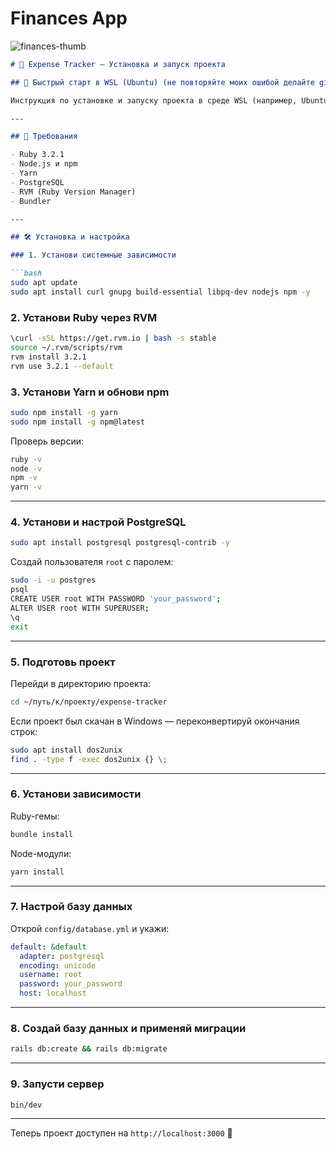 # Finances App

![finances-thumb](https://user-images.githubusercontent.com/63426656/226148785-0c108670-5fe3-4ce6-9a14-2012d9868de9.png)


```markdown
# 💸 Expense Tracker — Установка и запуск проекта

## 🚀 Быстрый старт в WSL (Ubuntu) (не повторяйте моих ошибой делайте git clone сразу из под wsl )

Инструкция по установке и запуску проекта в среде WSL (например, Ubuntu в Windows 10/11).

---

## 🧱 Требования

- Ruby 3.2.1
- Node.js и npm
- Yarn
- PostgreSQL
- RVM (Ruby Version Manager)
- Bundler

---

## 🛠️ Установка и настройка

### 1. Установи системные зависимости

```bash
sudo apt update
sudo apt install curl gnupg build-essential libpq-dev nodejs npm -y
```

### 2. Установи Ruby через RVM

```bash
\curl -sSL https://get.rvm.io | bash -s stable
source ~/.rvm/scripts/rvm
rvm install 3.2.1
rvm use 3.2.1 --default
```

### 3. Установи Yarn и обнови npm

```bash
sudo npm install -g yarn
sudo npm install -g npm@latest
```

Проверь версии:

```bash
ruby -v
node -v
npm -v
yarn -v
```

---

### 4. Установи и настрой PostgreSQL

```bash
sudo apt install postgresql postgresql-contrib -y
```

Создай пользователя `root` с паролем:

```bash
sudo -i -u postgres
psql
CREATE USER root WITH PASSWORD 'your_password';
ALTER USER root WITH SUPERUSER;
\q
exit
```

---

### 5. Подготовь проект

Перейди в директорию проекта:

```bash
cd ~/путь/к/проекту/expense-tracker
```

Если проект был скачан в Windows — переконвертируй окончания строк:

```bash
sudo apt install dos2unix
find . -type f -exec dos2unix {} \;
```

---

### 6. Установи зависимости

Ruby-гемы:

```bash
bundle install
```

Node-модули:

```bash
yarn install
```

---

### 7. Настрой базу данных

Открой `config/database.yml` и укажи:

```yaml
default: &default
  adapter: postgresql
  encoding: unicode
  username: root
  password: your_password
  host: localhost
```

---

### 8. Создай базу данных и применяй миграции

```bash
rails db:create && rails db:migrate
```

---

### 9. Запусти сервер

```bash
bin/dev
```
---

Теперь проект доступен на `http://localhost:3000` 🎉  
```

